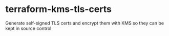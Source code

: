 # terraform-kms-tls-certs
Generate self-signed TLS certs and encrypt them with KMS so they can be kept in source control
